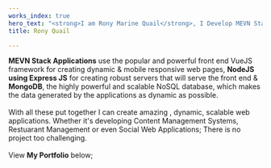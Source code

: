 ```yaml
---
works_index: true
hero_text: "<strong>I am Rony Marine Quail</strong>, I Develop MEVN Stack Web Applications."
title: Rony Quail

---
```

<Hero :text="$page.frontmatter.hero_text" />
 <p><strong>MEVN Stack Applications</strong> use the popular and powerful front end VueJS framework for creating dynamic & mobile responsive web pages, <strong>NodeJS using Express JS</strong> for creating robust servers that will serve the front end & <strong>MongoDB</strong>, the highly powerful and scalable NoSQL database, which makes the data generated by the applications as dynamic as possible.<br/><br/>With all these put together I can create amazing , dynamic, scalable web applications. Whether it's developing Content Management Systems, Restuarant Management or even Social Web Applications; There is no project too challenging.<br/><br/>View <strong>My Portfolio</strong> below;</p>
<WorksList />

